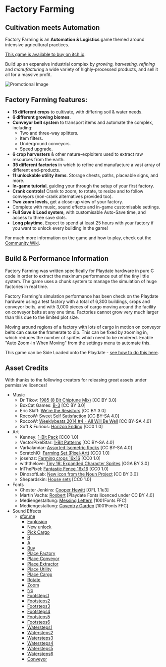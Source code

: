 # Factory Farming

## Cultivation meets Automation

Factory Farming is an **Automation & Logistics** game themed around intensive agricultural practices.

[This game is available to buy on itch.io](https://timboe.itch.io/factory-farming).

Build up an expansive industrial complex by *growing, harvesting, refining* and *manufacturing* a wide variety of highly-processed products, and sell it all for a massive profit. 

![Promotional Image](https://raw.githubusercontent.com/timboe/FactoryFarming/main/promo/factory_farming_splash_x2_stamp.gif)

## Factory Farming features:
- **15 different crops** to cultivate, with differing soil & water needs.
- **6 different growing biomes**.
- **Conveyor belt system** to transport items and automate the complex, including:
  - Two and three-way splitters.
  - Item filters.
  - Underground conveyors.
  - Speed upgrade.
- **6 crop harvesters** & other nature-exploiters used to extract raw resources from the earth.
- **35 different factories** in which to refine and manufacture a vast array of different end-products.
- **11 unlockable utility items**. Storage chests, paths, placeable signs, and more.
- **In-game tutorial**, guiding your through the setup of your first factory.
- **Crank controls!** Crank to zoom, to rotate, to resize and to follow conveyors (non-crank alternatives provided too). 
- **Two zoom levels**, get a close-up view of your factory.
- Complete with music, sound effects and in-game customisable settings.
- **Full Save & Load system**, with customisable Auto-Save time, and access to three save slots.
- **Long playtime.** Expect to spend at least 25 hours with your factory if you want to unlock every building in the game!

For much more information on the game and how to play, check out the [Community Wiki](https://playdate-wiki.com/wiki/Factory_Farming).

## Build & Performance Information

Factory Farming was written specifically for Playdate hardware in pure C code in order to extract the maximum performance out of the tiny little system. The game uses a chunk system to manage the simulation of huge factories in real time.

Factory Farming's simulation performance has been check on the Playdate hardware using a test factory with a total of 6,300 buildings, crops and conveyor belts, and with 3,000 pieces of cargo moving around the facility on conveyor belts at any one time. Factories cannot grow very much larger than this due to the limited plot size.

Moving around regions of a factory with lots of cargo in motion on conveyor belts can cause the framerate to dip. This can be fixed by zooming in, which reduces the number of sprites which need to be rendered. Enable "Auto Zoom-In When Moving" from the settings menu to automate this.

This game can be Side Loaded onto the Playdate - [see how to do this here](https://help.play.date/games/sideloading/).

## Asset Credits

With thanks to the following creators for releasing great assets under permissive licences!

- Music
  - Dr Tikov: [1985 (8 Bit Chiptune Mix)](https://drtikov.bandcamp.com/track/1985-8-bit-chiptune-mix) [CC BY 3.0] 
  - BoxCat Games: [B-3](https://freemusicarchive.org/music/BoxCat_Games/Nameless_the_Hackers_RPG_Soundtrack/BoxCat_Games_-_Nameless-_the_Hackers_RPG_Soundtrack_-_04_B-3/) [CC BY 3.0] 
  - Eric Skiff: [We're the Resistors](https://freemusicarchive.org/music/Eric_Skiff/Resistor_Anthems/eric_skiff_-_07_-_were_the_resistors/) [CC BY 3.0] 
  - RoccoW: [Sweet Self Satisfaction](https://freemusicarchive.org/music/RoccoW/_1035/RoccoW_-__-_08_Sweet_Self_Satisfaction) [CC BY-SA 4.0] 
  - RoccoW: [Weeklybeats 2014 #4 - All Will Be Well](https://freemusicarchive.org/music/RoccoW/Weeklybeats_2014/Weeklybeats_4_-_All_Will_Be_Well/) [CC BY-SA 4.0] 
  - Soft & Furious: [Horizon Ending](https://freemusicarchive.org/music/Soft_and_Furious/You_know_where_to_find_me/Soft_and_Furious_-_You_know_where_to_find_me_-_09_Horizon_Ending/) [CC0 1.0] 
- Art
  - Kenney: [1-Bit Pack](https://www.kenney.nl/assets/bit-pack) [CC0 1.0] 
  - VectorPixelStar: [1-Bit Patterns](https://vectorpixelstar.itch.io/1-bit-patterns-and-tiles) [CC BY-SA 4.0]
  - Varkalandar: [Assorted Isometric Rocks](https://opengameart.org/content/assorted-isometric-rocks) [CC BY-SA 4.0] 
  - ScratchIO: [Farming Set (Pixel-Art)](https://opengameart.org/content/farming-set-pixel-art) [CC0 1.0]  
  - josehzz: [Farming crops 16x16](https://opengameart.org/content/farming-crops-16x16) [CC0 1.0]
  - withthelove: [Tiny 16: Expanded Character Sprites](https://opengameart.org/content/tiny-16-expanded-character-sprites) [OGA BY 3.0]
  - InThePixel: [Fantastic Fence 16x16](https://opengameart.org/content/fantastic-fence-16x16) [CC0 1.0]  
  - DinosoftLab: [New icon from the Noun Project](https://thenounproject.com/icon/new-1674318/) [CC BY 3.0] 
  - Shepardskin: [House sets](https://opengameart.org/content/house-sets) [CC0 1.0] 
- Fonts
  - Chester Jenkins: [Cooper Hewitt](https://www.cooperhewitt.org/open-source-at-cooper-hewitt/cooper-hewitt-the-typeface-by-chester-jenkins/) [OFL 1.1u3] 
  - Martin Vacha: [Roobert](https://displaay.net/typeface/roobert-collection/roobert/) [Playdate Fonts licenced under CC BY 4.0] 
  - Mediengestaltung: [Messing Lettern](https://www.1001fonts.com/messing-lettern-font.html) [1001Fonts FFC]
  - Mediengestaltung: [Coventry Garden](https://www.1001fonts.com/coventry-garden-font.html) [1001Fonts FFC] 
- Sound Effects
  - [sfxr.me](sfxr.me)
    - [Explosion](https://sfxr.me/#7BMHBGDfB7bXUHcciAq4wMGNUpYw48pjEAN8Qwjz71VED1x1KQo6efC67z9fs6NXtECpHTGSAcLDwrrBcrw7XhyfQuzvHVxWDMmkaHnBEHrdJzm9zv75Y9tAT)
    - [New unlock](https://sfxr.me/#111113SnhGKcHyfYGb7iUQPdQJcCn6QMVcaNmQbqV5coHbhWnq3xgC2MGzk9GB8RnoY5iYXULXeJYrGMfcR8T4C24vP5xRpXKqzmorr58ruGYV7heBEoZbrX)
    - [Pick Cargo](https://sfxr.me/#34T6PkwggXyVZXtWGshm9NCFmJGhEmpaotrPsTLtjKiPur7dDDzsz4vYCtWkXFJzQz6PfwXPGBhcwhkYudYf3zh1mSiaXbtWP1KbgHhHSbB7grNG8F6TtAHp3)
    - [B](https://sfxr.me/#7BMHBGKAZgPwXuYT5NyFF2ecFWJrQs5suHasKGnLV7kMK1yfPsSKMsQbNioMFjvgkzmzVHEr7suac4pPvm5VoWobxu2hr4AULj5QyakfqGX9puAXgaeQvRavj)
    - [A](https://sfxr.me/#34T6PkuXhVfWi3iWPhRrhTnWbzjmay6SquQ7GYMxGRnhVsCoPsoBQFWbKui4zbxtAibMLniQumck4Hf7L38Fu5cG63wSNiL35EsbFUjX2RPpjpffncyRDVQrB)
    - [Buy](https://sfxr.me/#34T6Pm1uvkQcrWAWcBnKusk5hbG4xp32JVjgy4WPAu1WLv7CRYecUJubrUzXBDrnaJUf3yipZ8v2HoBvG81ZG9ehZTbsJM7oA7FkTy7C3ppzMWdu4oH7bxCgf)
    - [Place Factory](https://sfxr.me/#83fq6tBdJQZnoV5niUQJ9MyB9wgtqKs3vnZ2ZegkseAeAPcunEYD5Y3584tgC4ufYU2CKBvJ53oXTgp3cWG2L9Vv3mX6pcpmsLPQae2DNzJNND1d63WDFjzX1)
    - [Place Conveyor](https://sfxr.me/#7kbRyVMTkGVVf6MZE6wPHqPzTG1YaXnoN97FMEhdKtQMFphSJhBvSet6EiinjycRkTE9kKnwmpWg2MJZGQznaqwmggmNV98Qm7oKwcZau16KnWjstDqwomw9R)
    - [Place Extractor](https://sfxr.me/#9EMyiSFBRBzKGPBoJQbiUqevVVhK59TCLh3Q3qrLmAeFdFTSRT7MSAmswKQi4kLmHKWUVDirfrhCdWZYRK6Fc649VFS2uHGBamLnfQKAqkQGhx73uWEMDwbPA)
    - [Place Utility](https://sfxr.me/#57uBnWZpxrPpvWsqfo14bP3xPTg6hgwZKSFPxgsDtqXR4JftTxNWW6UCtXMkpfWTbQYkVAJruYoaiPeUFz5L6SPF3TAs2RA9obhcKYyezeM3fKZp5bpWhmxv3)
    - [Place Cargo](https://sfxr.me/#111115VNofSHWJVJa9H5UfWhoFHfAHeKpME2TkfhDpQ3zXa93vreEMKgX69kayRMHiR48cyveiyB3MdxvQSs5nJnxxFQBqiFE3oAuT8Ty2g9nfgzNp12QJfR)
    - [Rotate](https://sfxr.me/#11111SpE3itNmqgEP8gNpLPS6LHkm4CXTJ2GKw151oTsgidc9tC4oxTXZvFE69ya1iTMAoPqHBzHETXPpxYRiavCDx7YpwqeZYwtoJWu8D2mEpWZBw979vo)
    - [Zoom](https://sfxr.me/#11111ASQqqUhNoJSps5GhoqoEjonnhYVr42H34VUs6EVs1d4QANbJKCy4vUak2HjgHqzc7vp6wu87ShvpwJ7Kpy65JbHtnwTPY8FDdPgi9dnYNhpPtKS9Aud)
    - [No](https://sfxr.me/#34T6Pm2BYpqq9QZRkH5vSB4Gfxmqr3FcWw341cmYx7gaExC8drYkg69EPcC1khLwRJyH6FT9qm57ET6WYVZHtcRtT1yyYmr1BgYQm5z2CMW4q9yN2gMA75NUD)
    - [Footsteps1](https://sfxr.me/#7BMHBGLdZNzrVSsMnZjHBAspDYKS1Q42wYjHhJsFyC5SRSouFxzrpUBBMCSFfEW7NxHqtf97ekfiRVx7WHqUXoVEFpm2GRgHYuRnbVPzeukTr3ATwsLcjP3qh)
    - [Footsteps2](https://sfxr.me/#7BMHBGLdZNzrVSsMnZYiHH2GXaqLS26WbtGT8hBczLH4qXNEcahu5hT5qgJU7xbjzyNQQBcYzACQFixVjVutGJxyvQs9MU2aY5g8kPfLFeUb27t7cwFbvw6Vr)
    - [Footsteps3](https://sfxr.me/#7BMHBGFbosftv2QuqPS23f3eVwMX9yUZDBbrQxCvwogu1ipNQ6pj4R2sXT1d1K2HnohMmzeoCGyJ9WJX1yi88e67twbS4scaMAzbcteCx1ruiGdDGTeLANEdD)
    - [Footsteps4](https://sfxr.me/#7BMHBGPYiFssDghRuGim31YZAmwX2p4RZnSRg4JTp7a12Uw5MiAFJU1VCt4ZqmZ65Bfo4RUWiRRCKYkqzmyyAwaTdwH7ryDTdjNK8r3SNagvsXXi1Uu1JGiwR)
    - [Footsteps5](https://sfxr.me/#7wHYDxRCUtkz6u5upyo75DZaMKfNjhQ1keMGtww8DqxGUQYtwoVjee7sNNyrqjLPF18dBAJpsYqgQkLc1jG9KTzB5uL6phry1dMzZjbVB6gGUgwT3cJCR5Sgc)
    - [Footsteps6](https://sfxr.me/#7BMHBGLdZNzs4AFrpRk38b3JCmzHneXX3mDtu4cFH7qcHfCG9Z3ZmccREFthF6qBU7NTSSjTtoJAbmatCrwi52qECXtNM8DLboNbYsUYb5a9VS3rNYSJiTjcj)
    - [Watersteps1](https://sfxr.me/#7BMHBGPgxHQ6v93QceJhYQ5trGoTqkfaQrmvQcUM42an17HNNp6gAQ7QtAenogBkQe88rvpwMzoSvxgzf4S1J4zTHman1Lj3SKd1X128Rfp59FjFha6tLbxYX)
    - [Watersteps2](https://sfxr.me/#7BMHBGMReRNJhzzx9K6g9dJHF3CTat3uT6ZTynJhGucxZGfJRS2zkY22zqHDyHJmfH1v4KuF2bpakNjybiNPjtLNUToZ8Ev1mHqJ3aM4HFdjcUy22FTJMU5t6)
    - [Watersteps3](https://sfxr.me/#7BMHBGDw7j4nJGNuJ6XaZnaWYp1F9tKzFwdoznBhBvacpZGTjTVBHpy9xNq8eARLBt9rMXMJGzv24epFTb2inpPd9zuLUCrZXy1cBMibHj4kk7RU1wnDfN75N)
    - [Watersteps4](https://sfxr.me/#7BMHBGPgxHQ6v93QcqVZhBs6LcmZHVsmV2Lg6h8zbfZBjmfq5H6tAuJmo2xSk5e91YwtBkJkdPZayAW4KV2vfE7KQidCvs2PwrKTir9sJgJjSgz9kiv5t4WEK)
    - [Watersteps5](https://sfxr.me/#8cREMqt47EbtDshjM9fHPvrRNrCD7uxeZkuhh7athHUkVMHftmTfxKQp8JF69tYHKCjh9EELXv1tCs3gwRLzPYHtefhnk3mAsdSEF7xmtqMHShLkEpaRy5nDM)
    - [Watersteps6](https://sfxr.me/#7BMHBGCkpCQ93CtUsFKuJo7xUmxFxeuQWsAWn43a7xuhSh2D9c1vEP7o1NGjGLqKCjCrgc63weLTEGXXhJKRevyotuZQUuQ1aQACEGGUSotYEc4DiW8JNw6nx)
    - [Conveyor](https://sfxr.me/#34T6PkrbcnDGL5Z61wGi4xVmGbtcyBrCswppRHhVdLVB41iwiK9rLnFCm9noXQujB2sx3H6RB7G3EqKpxDmZsP9iZ6cnKjNDJTeJ8AwNfUw9wSF5WuS76UQhm)
